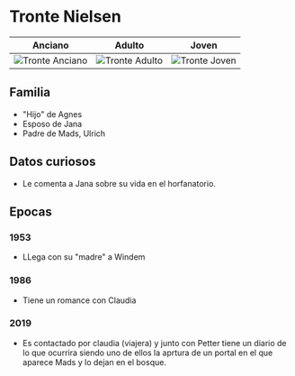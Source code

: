 # Tronte Nielsen

| Anciano | Adulto | Joven
| -- | -- | --
| <img src="https://vignette.wikia.nocookie.net/dark-netflix/images/3/38/Profile_-_Tronte_2019.JPG/revision/latest/scale-to-width-down/350?cb=20180101130644" alt="Tronte Anciano"> | <img src="https://vignette.wikia.nocookie.net/dark-netflix/images/d/d1/Profile_-_Tronte_1986.JPG/revision/latest/scale-to-width-down/350?cb=20180101131029" alt="Tronte Adulto"> | <img src="https://vignette.wikia.nocookie.net/dark-netflix/images/7/7e/Profile_-_Tronte_1953.jpg/revision/latest?cb=20180101131510" alt="Tronte Joven">

## Familia

* "Hijo" de Agnes
* Esposo de Jana
* Padre de Mads, Ulrich

## Datos curiosos

* Le comenta a Jana sobre su vida en el horfanatorio.

## Epocas

### 1953

* LLega con su "madre" a Windem

### 1986

* Tiene un romance con Claudia

### 2019

* Es contactado por claudia (viajera) y junto con Petter tiene un diario de lo que ocurrira siendo uno de ellos la aprtura de un portal en el que aparece Mads y lo dejan en el bosque.

